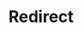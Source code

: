 ﻿---
layout: src/layouts/Redirect.astro
title: Redirect
redirect: /docs/octopus-rest-api/cli/octopus-account-list
pubDate:  2023-01-01
navSearch: false
navSitemap: false
navMenu: false
---

